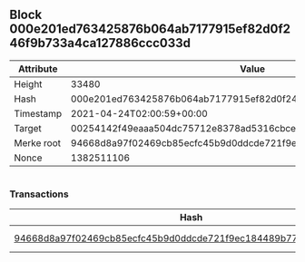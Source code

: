 ## Block 000e201ed763425876b064ab7177915ef82d0f246f9b733a4ca127886ccc033d

Attribute | Value
--- | ---
Height | 33480
Hash | 000e201ed763425876b064ab7177915ef82d0f246f9b733a4ca127886ccc033d
Timestamp | 2021-04-24T02:00:59+00:00
Target | 00254142f49eaaa504dc75712e8378ad5316cbcead634704b3734b6271167cc4
Merke root | 94668d8a97f02469cb85ecfc45b9d0ddcde721f9ec184489b776cabe1f2871dc
Nonce | 1382511106

```

```

### Transactions

Hash | Amount
--- | ---
[94668d8a97f02469cb85ecfc45b9d0ddcde721f9ec184489b776cabe1f2871dc](94668d8a97f02469cb85ecfc45b9d0ddcde721f9ec184489b776cabe1f2871dc.md) | 10.00000000 SKEPTI 
